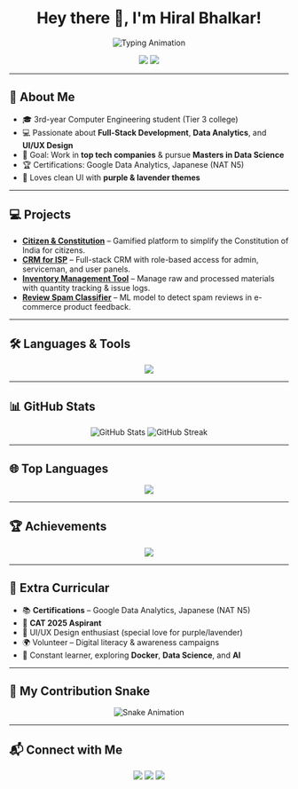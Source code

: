 <!-- PROFILE README START -->

<h1 align="center">
  Hey there 👋, I'm <b>Hiral Bhalkar</b>!
</h1>

<p align="center">
  <img src="https://readme-typing-svg.herokuapp.com?font=Fira+Code&size=25&pause=1000&color=A64AC9&center=true&vCenter=true&width=600&lines=Computer+Engineering+Student;Full-Stack+%26+Data+Science+Enthusiast;CAT+2025+Aspirant;Lifelong+Learner" alt="Typing Animation" />
</p>

<p align="center">
  <img src="https://img.shields.io/github/followers/YOUR_GITHUB_USERNAME?label=Followers&style=for-the-badge&color=purple" />
  <img src="https://komarev.com/ghpvc/?username=hiralbhalkar&style=for-the-badge&color=purple" />
</p>

---

## **🚀 About Me**
- 🎓 3rd-year Computer Engineering student (Tier 3 college)
- 💻 Passionate about **Full-Stack Development**, **Data Analytics**, and **UI/UX Design**
- 🎯 Goal: Work in **top tech companies** & pursue **Masters in Data Science**
- 🏆 Certifications: Google Data Analytics, Japanese (NAT N5)
- 🌈 Loves clean UI with **purple & lavender themes**

---

## **💻 Projects**
- [**Citizen & Constitution**](#) – Gamified platform to simplify the Constitution of India for citizens.
- [**CRM for ISP**](#) – Full-stack CRM with role-based access for admin, serviceman, and user panels.
- [**Inventory Management Tool**](#) – Manage raw and processed materials with quantity tracking & issue logs.
- [**Review Spam Classifier**](#) – ML model to detect spam reviews in e-commerce product feedback.

---

## **🛠 Languages & Tools**
<p align="center">
  <img src="https://skillicons.dev/icons?i=java,python,js,html,css,react,nodejs,mysql,git,docker" />
</p>

---

## **📊 GitHub Stats**
<p align="center">
  <img src="https://github-readme-stats.vercel.app/api?username=hiralbhalkar&show_icons=true&theme=radical" alt="GitHub Stats" />
  <img src="https://github-readme-streak-stats.herokuapp.com/?user=hiralbhalkar&theme=radical" alt="GitHub Streak" />
</p>

---

## **🌐 Top Languages**
<p align="center">
  <img src="https://github-readme-stats.vercel.app/api/top-langs/?username=hiralbhalkar&layout=compact&theme=radical" />
</p>

---

## **🏆 Achievements**
<p align="center">
  <img src="https://github-profile-trophy.vercel.app/?username=hiralbhalkar&theme=discord&no-frame=true&row=1&column=7"/>
</p>

---

## **📌 Extra Curricular**
- 📚 **Certifications** – Google Data Analytics, Japanese (NAT N5)
- 🎯 **CAT 2025 Aspirant**
- 🎨 UI/UX Design enthusiast (special love for purple/lavender)
- 🌍 Volunteer – Digital literacy & awareness campaigns
- 📖 Constant learner, exploring **Docker**, **Data Science**, and **AI**

---

## **🐍 My Contribution Snake**
<p align="center">
  <img src="https://raw.githubusercontent.com/hiralbhalkar/hiralbhalkar/output/snake.svg" alt="Snake Animation"/>
</p>

---

## **📬 Connect with Me**
<p align="center">
  <a href="mailto:youremail@example.com"><img src="https://img.shields.io/badge/Email-D14836?style=for-the-badge&logo=gmail&logoColor=white"/></a>
  <a href="https://www.linkedin.com/in/YOUR_LINKEDIN/"><img src="https://img.shields.io/badge/LinkedIn-0077B5?style=for-the-badge&logo=linkedin&logoColor=white"/></a>
  <a href="https://github.com/hiralbhalkar"><img src="https://img.shields.io/badge/GitHub-000000?style=for-the-badge&logo=github&logoColor=white"/></a>
</p>

<!-- PROFILE README END -->
